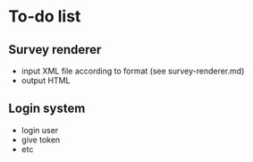 # To-do list

## Survey renderer

- input XML file according to format (see survey-renderer.md)
- output HTML

## Login system

- login user
- give token
- etc
